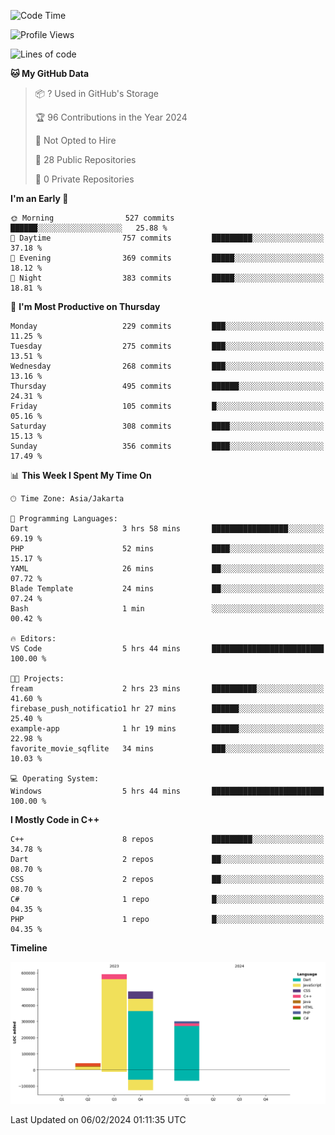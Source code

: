 <!--START_SECTION:waka-->
![Code Time](http://img.shields.io/badge/Code%20Time-39%20hrs%2041%20mins-blue)

![Profile Views](http://img.shields.io/badge/Profile%20Views-98-blue)

![Lines of code](https://img.shields.io/badge/From%20Hello%20World%20I%27ve%20Written-1.4%20million%20lines%20of%20code-blue)

**🐱 My GitHub Data** 

> 📦 ? Used in GitHub's Storage 
 > 
> 🏆 96 Contributions in the Year 2024
 > 
> 🚫 Not Opted to Hire
 > 
> 📜 28 Public Repositories 
 > 
> 🔑 0 Private Repositories 
 > 
**I'm an Early 🐤** 

```text
🌞 Morning                527 commits         ██████░░░░░░░░░░░░░░░░░░░   25.88 % 
🌆 Daytime                757 commits         █████████░░░░░░░░░░░░░░░░   37.18 % 
🌃 Evening                369 commits         █████░░░░░░░░░░░░░░░░░░░░   18.12 % 
🌙 Night                  383 commits         █████░░░░░░░░░░░░░░░░░░░░   18.81 % 
```
📅 **I'm Most Productive on Thursday** 

```text
Monday                   229 commits         ███░░░░░░░░░░░░░░░░░░░░░░   11.25 % 
Tuesday                  275 commits         ███░░░░░░░░░░░░░░░░░░░░░░   13.51 % 
Wednesday                268 commits         ███░░░░░░░░░░░░░░░░░░░░░░   13.16 % 
Thursday                 495 commits         ██████░░░░░░░░░░░░░░░░░░░   24.31 % 
Friday                   105 commits         █░░░░░░░░░░░░░░░░░░░░░░░░   05.16 % 
Saturday                 308 commits         ████░░░░░░░░░░░░░░░░░░░░░   15.13 % 
Sunday                   356 commits         ████░░░░░░░░░░░░░░░░░░░░░   17.49 % 
```


📊 **This Week I Spent My Time On** 

```text
🕑︎ Time Zone: Asia/Jakarta

💬 Programming Languages: 
Dart                     3 hrs 58 mins       █████████████████░░░░░░░░   69.19 % 
PHP                      52 mins             ████░░░░░░░░░░░░░░░░░░░░░   15.17 % 
YAML                     26 mins             ██░░░░░░░░░░░░░░░░░░░░░░░   07.72 % 
Blade Template           24 mins             ██░░░░░░░░░░░░░░░░░░░░░░░   07.24 % 
Bash                     1 min               ░░░░░░░░░░░░░░░░░░░░░░░░░   00.42 % 

🔥 Editors: 
VS Code                  5 hrs 44 mins       █████████████████████████   100.00 % 

🐱‍💻 Projects: 
fream                    2 hrs 23 mins       ██████████░░░░░░░░░░░░░░░   41.60 % 
firebase_push_notificatio1 hr 27 mins        ██████░░░░░░░░░░░░░░░░░░░   25.40 % 
example-app              1 hr 19 mins        ██████░░░░░░░░░░░░░░░░░░░   22.98 % 
favorite_movie_sqflite   34 mins             ███░░░░░░░░░░░░░░░░░░░░░░   10.03 % 

💻 Operating System: 
Windows                  5 hrs 44 mins       █████████████████████████   100.00 % 
```

**I Mostly Code in C++** 

```text
C++                      8 repos             █████████░░░░░░░░░░░░░░░░   34.78 % 
Dart                     2 repos             ██░░░░░░░░░░░░░░░░░░░░░░░   08.70 % 
CSS                      2 repos             ██░░░░░░░░░░░░░░░░░░░░░░░   08.70 % 
C#                       1 repo              █░░░░░░░░░░░░░░░░░░░░░░░░   04.35 % 
PHP                      1 repo              █░░░░░░░░░░░░░░░░░░░░░░░░   04.35 % 
```



**Timeline**

![Lines of Code chart](https://raw.githubusercontent.com/PradiptaAhmad/PradiptaAhmad/main/assets/bar_graph.png)


 Last Updated on 06/02/2024 01:11:35 UTC
<!--END_SECTION:waka-->
